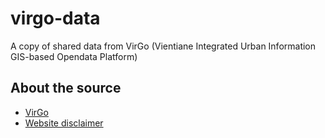 # virgo-data
A copy of shared data from VirGo (Vientiane Integrated Urban Information GIS-based Opendata Platform)

## About the source
- [VirGo](https://virgo.mpwt.gov.la/#/)
- [Website disclaimer](https://virgo.mpwt.gov.la/disclaimer/#/)
